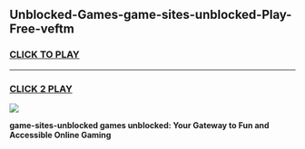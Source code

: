
## Unblocked-Games-game-sites-unblocked-Play-Free-veftm
<h3>
<a href="https://premium76.site?title=game-sites-unblocked&ref=23A">CLICK TO PLAY</a></h3>
<hr>

<h3>
<a href="https://premium76.site?title=game-sites-unblocked&ref=23A">CLICK 2 PLAY</a>
  
</h3>

<a href="https://premium76.site?title=game-sites-unblocked&ref=23A"><img src="https://clearcache.store/games.png"></a>


**game-sites-unblocked games unblocked: Your Gateway to Fun and Accessible Online Gaming**
